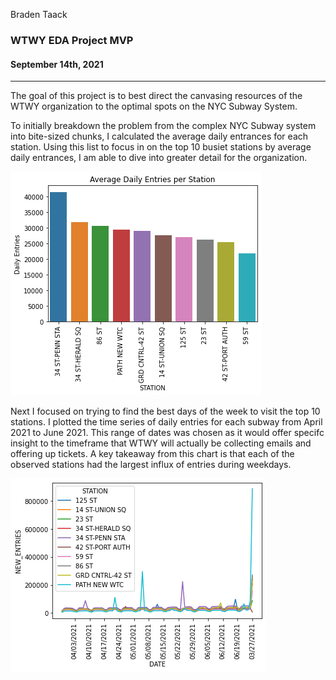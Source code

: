 Braden Taack
### WTWY EDA Project MVP
#### September 14th, 2021
___
  
The goal of this project is to best direct the canvasing resources of the WTWY organization to the optimal spots on the NYC Subway System. 

To initially breakdown the problem from the complex NYC Subway system into bite-sized chunks, I calculated the average daily entrances for each station. Using this list to focus in on the top 10 busiet stations by average daily entrances, I am able to dive into greater detail for the organization. 

![](top_10.png)

Next I focused on trying to find the best days of the week to visit the top 10 stations. I plotted the time series of daily entries for each subway from April 2021 to June 2021. This range of dates was chosen as it would offer specifc insight to the timeframe that WTWY will actually be collecting emails and offering up tickets. A key takeaway from this chart is that each of the observed stations had the largest influx of entries during weekdays. 

![](time_series.png)
